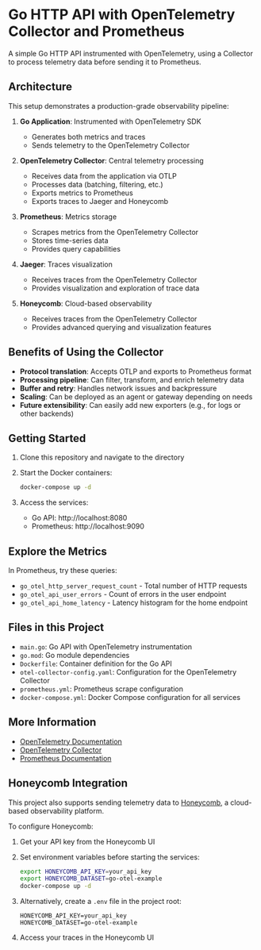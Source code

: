 # Go HTTP API with OpenTelemetry Collector and Prometheus

A simple Go HTTP API instrumented with OpenTelemetry, using a Collector to process telemetry data before sending it to Prometheus.

## Architecture

This setup demonstrates a production-grade observability pipeline:

1. **Go Application**: Instrumented with OpenTelemetry SDK
   - Generates both metrics and traces
   - Sends telemetry to the OpenTelemetry Collector

2. **OpenTelemetry Collector**: Central telemetry processing
   - Receives data from the application via OTLP
   - Processes data (batching, filtering, etc.)
   - Exports metrics to Prometheus
   - Exports traces to Jaeger and Honeycomb

3. **Prometheus**: Metrics storage
   - Scrapes metrics from the OpenTelemetry Collector
   - Stores time-series data
   - Provides query capabilities

4. **Jaeger**: Traces visualization
   - Receives traces from the OpenTelemetry Collector
   - Provides visualization and exploration of trace data

5. **Honeycomb**: Cloud-based observability
   - Receives traces from the OpenTelemetry Collector
   - Provides advanced querying and visualization features

## Benefits of Using the Collector

- **Protocol translation**: Accepts OTLP and exports to Prometheus format
- **Processing pipeline**: Can filter, transform, and enrich telemetry data
- **Buffer and retry**: Handles network issues and backpressure
- **Scaling**: Can be deployed as an agent or gateway depending on needs
- **Future extensibility**: Can easily add new exporters (e.g., for logs or other backends)

## Getting Started

1. Clone this repository and navigate to the directory

2. Start the Docker containers:
   ```bash
   docker-compose up -d
   ```

3. Access the services:
   - Go API: http://localhost:8080
   - Prometheus: http://localhost:9090

## Explore the Metrics

In Prometheus, try these queries:
- `go_otel_http_server_request_count` - Total number of HTTP requests
- `go_otel_api_user_errors` - Count of errors in the user endpoint
- `go_otel_api_home_latency` - Latency histogram for the home endpoint

## Files in this Project

- `main.go`: Go API with OpenTelemetry instrumentation
- `go.mod`: Go module dependencies
- `Dockerfile`: Container definition for the Go API
- `otel-collector-config.yaml`: Configuration for the OpenTelemetry Collector
- `prometheus.yml`: Prometheus scrape configuration
- `docker-compose.yml`: Docker Compose configuration for all services

## More Information

- [OpenTelemetry Documentation](https://opentelemetry.io/docs/)
- [OpenTelemetry Collector](https://opentelemetry.io/docs/collector/)
- [Prometheus Documentation](https://prometheus.io/docs/introduction/overview/)

## Honeycomb Integration

This project also supports sending telemetry data to [Honeycomb](https://www.honeycomb.io/), a cloud-based observability platform.

To configure Honeycomb:

1. Get your API key from the Honeycomb UI

2. Set environment variables before starting the services:
   ```bash
   export HONEYCOMB_API_KEY=your_api_key
   export HONEYCOMB_DATASET=go-otel-example
   docker-compose up -d
   ```

3. Alternatively, create a `.env` file in the project root:
   ```
   HONEYCOMB_API_KEY=your_api_key
   HONEYCOMB_DATASET=go-otel-example
   ```

4. Access your traces in the Honeycomb UI